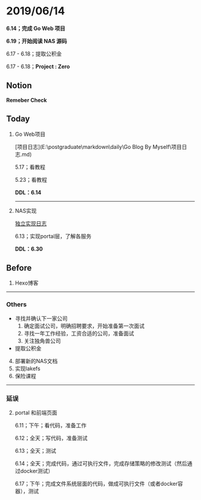 # 2019/06/14

**6.14；完成 Go Web 项目**

**6.19；开始阅读 NAS 源码**

6.17 - 6.18；提取公积金

6.17 - 6.18；**Project : Zero**

## Notion

**Remeber Check**

## Today

1. Go Web项目

   [项目日志](E:\postgraduate\markdown\daily\Go Blog By Myself\项目日志.md)

   5.17；看教程

   5.23；看教程

   **DDL：6.14**

   ---

2. NAS实现

   [独立实现日志](E:\postgraduate\markdown\daily\lakefs\lakefs独立实现计划.md)

   6.13；实现portal层，了解各服务

   **DDL：6.30**

## Before

1. Hexo博客



---

### Others

- 寻找并确认下一家公司
  1. 确定面试公司，明确招聘要求，开始准备第一次面试
  2. 寻找一年工作经验，工资合适的公司，准备面试
  3. 关注独角兽公司
- 提取公积金 



4. 部署新的NAS文档
6. 实现lakefs
3. 保险课程

---

### 延误

2. portal 和前端页面

   6.11；下午；看代码，准备工作

   6.12；全天；写代码，准备测试
   
   6.13；全天；测试
   
   6.14；全天；完成代码，通过可执行文件，完成存储策略的修改测试（然后通过docker测试）
   
   6.17；下午；完成文件系统层面的代码，做成可执行文件（或者docker容器），测试